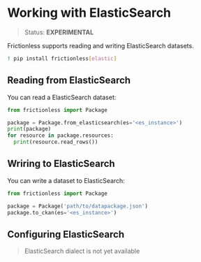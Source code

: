 # Working with ElasticSearch

> Status: **EXPERIMENTAL**

Frictionless supports reading and writing ElasticSearch datasets.

```sh
! pip install frictionless[elastic]
```

## Reading from ElasticSearch

You can read a ElasticSearch dataset:

```py
from frictionless import Package

package = Package.from_elasticsearch(es='<es_instance>')
print(package)
for resource in package.resources:
  print(resource.read_rows())
```

## Wriring to ElasticSearch

You can write a dataset to ElasticSearch:

```py
from frictionless import Package

package = Package('path/to/datapackage.json')
package.to_ckan(es='<es_instance>')
```

## Configuring ElasticSearch

> ElasticSearch dialect is not yet available
